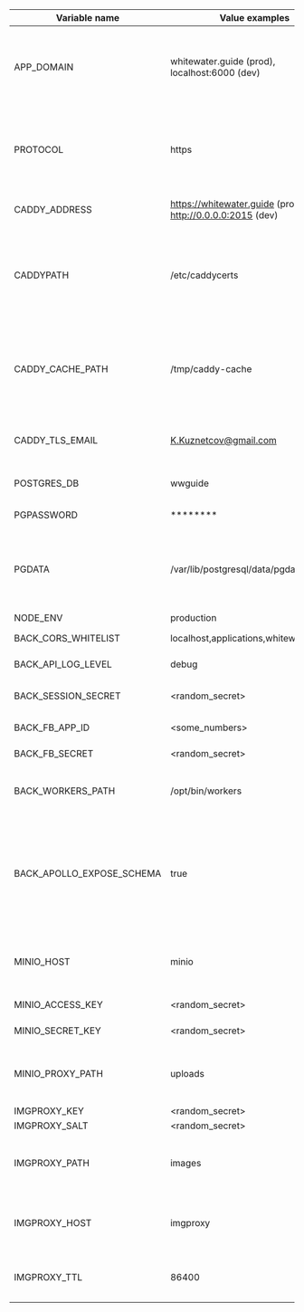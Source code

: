 | Variable name             | Value examples      | Description                        |
|---------------------------|---------------------|------------------------------------|
| APP_DOMAIN                | whitewater.guide (prod), localhost:6000 (dev) | Application domain. Used in backend to substitute minio internal urls with external urls    |
| PROTOCOL                  | https | Used in backend together with APP_DOMAIN to generate external image urls |
| CADDY_ADDRESS             | https://whitewater.guide (prod), http://0.0.0.0:2015 (dev)  | Server address to use Caddyfile  |
| CADDYPATH                 | /etc/caddycerts  | Directory where to store ssl certificates obtained by caddy. Should me bind-mounted |
| CADDY_CACHE_PATH          | /tmp/caddy-cache | Directory (inside container) where caddy will store its cache. Should be tmpfs or volume |
| CADDY_TLS_EMAIL           | K.Kuznetcov@gmail.com | Email to be sent to letsencrypt for certificate |
| POSTGRES_DB               | wwguide | Postgres database name |
| PGPASSWORD                | ******** | Postgres password |
| PGDATA                    | /var/lib/postgresql/data/pgdata | Path (inside container) where postgres will store all the data. Must be on volume |
| NODE_ENV                  | production | node env lol |
| BACK_CORS_WHITELIST       | localhost,applications,whitewater.guide | Cors whitelist for express |
| BACK_API_LOG_LEVEL        | debug | log level for pino logger |
| BACK_SESSION_SECRET       | <random_secret> | Secret for passport.js sessions |
| BACK_FB_APP_ID            | <some_numbers> | Facebook app id |
| BACK_FB_SECRET            | <random_secret> | Secret for facebook auth |
| BACK_WORKERS_PATH         | /opt/bin/workers | Path (inside container) where binary workers sit |
| BACK_APOLLO_EXPOSE_SCHEMA | true | Should Apollo router expose 'schema.json' and 'typedefs.txt'? Mostly used by devtools and tests (mock data generator) |
| MINIO_HOST                | minio | Minio host name in docker internal network |
| MINIO_ACCESS_KEY          | <random_secret> | Minio access key |
| MINIO_SECRET_KEY          | <random_secret> | Minio secret key |
| MINIO_PROXY_PATH          | uploads | APP_DOMAIN path that will be proxied to minio by caddy |
| IMGPROXY_KEY              | <random_secret> | Imgproxy key | 
| IMGPROXY_SALT             | <random_secret> | Imgproxy salt |
| IMGPROXY_PATH             | images          | APP_DOMAIN that will be proxied to imgproxy by caddy |
| IMGPROXY_HOST             | imgproxy        | imgproxy host name inside docker internal network |
| IMGPROXY_TTL              | 86400           | Time to live for images resized by imgproxy |
